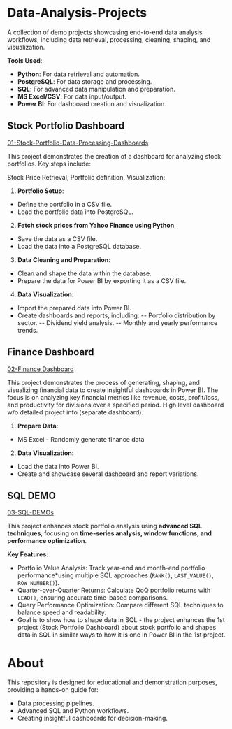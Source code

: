 # Data-Analysis-Projects
A collection of demo projects showcasing end-to-end data analysis workflows, including data retrieval, processing, cleaning, shaping, and visualization.

**Tools Used**: 
- **Python**: For data retrieval and automation.
- **PostgreSQL**: For data storage and processing.
- **SQL**: For advanced data manipulation and preparation.
- **MS Excel/CSV**: For data input/output.
- **Power BI**: For dashboard creation and visualization.

## Stock Portfolio Dashboard
[01-Stock-Portfolio-Data-Processing-Dashboards](https://github.com/uglydata/Data-Analysis-Projects/tree/main/01-Stock-Portfolio-Data-Processing-Dashboards)

This project demonstrates the creation of a dashboard for analyzing stock portfolios. Key steps include:

Stock Price Retrieval, Portfolio definition, Visualization:
1. **Portfolio Setup**:
- Define the portfolio in a CSV file.
- Load the portfolio data into PostgreSQL.

2. **Fetch stock prices from Yahoo Finance using Python**.
- Save the data as a CSV file.
- Load the data into a PostgreSQL database.

3. **Data Cleaning and Preparation**:
- Clean and shape the data within the database.
- Prepare the data for Power BI by exporting it as a CSV file.

4. **Data Visualization**:
- Import the prepared data into Power BI.
- Create dashboards and reports, including:
-- Portfolio distribution by sector.
-- Dividend yield analysis.
-- Monthly and yearly performance trends.

## Finance Dashboard
[02-Finance Dashboard](https://github.com/uglydata/Data-Analysis-Projects/tree/main/02-Finance-Dashboard)

This project demonstrates the process of generating, shaping, and visualizing financial data to create insightful dashboards in Power BI. The focus is on analyzing key financial metrics like revenue, costs, profit/loss, and productivity for divisions over a specified period.
High level dashboard w/o detailed project info (separate dashboard).

1. **Prepare Data**:
- MS Excel - Randomly generate finance data

2. **Data Visualization**:
- Load the data into Power BI.
- Create and showcase several dashboard and report variations.

## SQL DEMO
[03-SQL-DEMOs](https://github.com/uglydata/Data-Analysis-Projects/tree/main/03-SQL-Demos)

This project enhances stock portfolio analysis using **advanced SQL techniques**, focusing on **time-series analysis, window functions, and performance optimization**.  

**Key Features:**  
- Portfolio Value Analysis: Track year-end and month-end portfolio performance*using multiple SQL approaches (`RANK()`, `LAST_VALUE()`, `ROW_NUMBER()`).  
- Quarter-over-Quarter Returns: Calculate QoQ portfolio returns with `LEAD()`, ensuring accurate time-based comparisons.  
- Query Performance Optimization: Compare different SQL techniques to balance speed and readability.
- Goal is to show how to shape data in SQL - the project enhances the 1st project (Stock Portfolio Dashboard) about stock portfolio and shapes data in SQL in similar ways to how it is one in Power BI in the 1st project.


# About
This repository is designed for educational and demonstration purposes, providing a hands-on guide for:

- Data processing pipelines.
- Advanced SQL and Python workflows.
- Creating insightful dashboards for decision-making.
